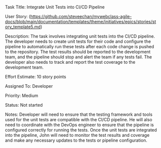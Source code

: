 Task Title: Integrate Unit Tests into CI/CD Pipeline

User Story: (https://github.com/steveechan/mywebclass-agile-docs/blob/main/documentation/templates/theme/initiatives/epics/stories/story_template5.md)

Description: The task involves integrating unit tests into the CI/CD pipeline. The developer needs to create unit tests for their code and configure the pipeline to automatically run these tests after each code change is pushed to the repository. The test results should be reported to the development team, and the pipeline should stop and alert the team if any tests fail. The developer also needs to track and report the test coverage to the development team.

Effort Estimate: 10 story points

Assigned To: Developer

Priority: Medium

Status: Not started

Notes: Developer will need to ensure that the testing framework and tools used for the unit tests are compatible with the CI/CD pipeline. He will also need to coordinate with the DevOps engineer to ensure that the pipeline is configured correctly for running the tests. Once the unit tests are integrated into the pipeline, John will need to monitor the test results and coverage and make any necessary updates to the tests or pipeline configuration.
